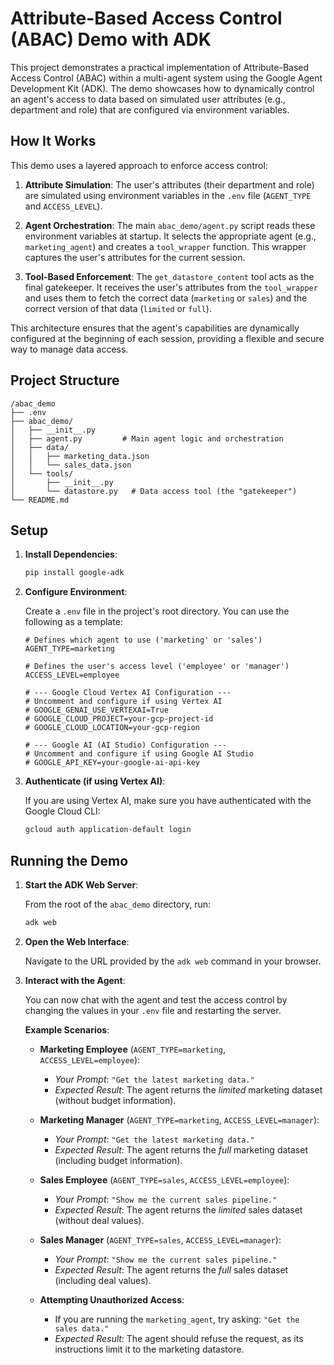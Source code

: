 # Attribute-Based Access Control (ABAC) Demo with ADK

This project demonstrates a practical implementation of Attribute-Based Access Control (ABAC) within a multi-agent system using the Google Agent Development Kit (ADK). The demo showcases how to dynamically control an agent's access to data based on simulated user attributes (e.g., department and role) that are configured via environment variables.

## How It Works

This demo uses a layered approach to enforce access control:

1.  **Attribute Simulation**: The user's attributes (their department and role) are simulated using environment variables in the `.env` file (`AGENT_TYPE` and `ACCESS_LEVEL`).

2.  **Agent Orchestration**: The main `abac_demo/agent.py` script reads these environment variables at startup. It selects the appropriate agent (e.g., `marketing_agent`) and creates a `tool_wrapper` function. This wrapper captures the user's attributes for the current session.

3.  **Tool-Based Enforcement**: The `get_datastore_content` tool acts as the final gatekeeper. It receives the user's attributes from the `tool_wrapper` and uses them to fetch the correct data (`marketing` or `sales`) and the correct version of that data (`limited` or `full`).

This architecture ensures that the agent's capabilities are dynamically configured at the beginning of each session, providing a flexible and secure way to manage data access.

## Project Structure

```
/abac_demo
├── .env
├── abac_demo/
│   ├── __init__.py
│   ├── agent.py         # Main agent logic and orchestration
│   ├── data/
│   │   ├── marketing_data.json
│   │   └── sales_data.json
│   └── tools/
│       ├── __init__.py
│       └── datastore.py   # Data access tool (the "gatekeeper")
└── README.md
```

## Setup

1.  **Install Dependencies**:

    ```bash
    pip install google-adk
    ```

2.  **Configure Environment**:

    Create a `.env` file in the project's root directory. You can use the following as a template:

    ```env
    # Defines which agent to use ('marketing' or 'sales')
    AGENT_TYPE=marketing

    # Defines the user's access level ('employee' or 'manager')
    ACCESS_LEVEL=employee

    # --- Google Cloud Vertex AI Configuration ---
    # Uncomment and configure if using Vertex AI
    # GOOGLE_GENAI_USE_VERTEXAI=True
    # GOOGLE_CLOUD_PROJECT=your-gcp-project-id
    # GOOGLE_CLOUD_LOCATION=your-gcp-region

    # --- Google AI (AI Studio) Configuration ---
    # Uncomment and configure if using Google AI Studio
    # GOOGLE_API_KEY=your-google-ai-api-key
    ```

3.  **Authenticate (if using Vertex AI)**:

    If you are using Vertex AI, make sure you have authenticated with the Google Cloud CLI:

    ```bash
    gcloud auth application-default login
    ```

## Running the Demo

1.  **Start the ADK Web Server**:

    From the root of the `abac_demo` directory, run:

    ```bash
    adk web
    ```

2.  **Open the Web Interface**:

    Navigate to the URL provided by the `adk web` command in your browser.

3.  **Interact with the Agent**:

    You can now chat with the agent and test the access control by changing the values in your `.env` file and restarting the server.

    **Example Scenarios**:

    -   **Marketing Employee** (`AGENT_TYPE=marketing`, `ACCESS_LEVEL=employee`):
        -   *Your Prompt*: `"Get the latest marketing data."`
        -   *Expected Result*: The agent returns the *limited* marketing dataset (without budget information).

    -   **Marketing Manager** (`AGENT_TYPE=marketing`, `ACCESS_LEVEL=manager`):
        -   *Your Prompt*: `"Get the latest marketing data."`
        -   *Expected Result*: The agent returns the *full* marketing dataset (including budget information).

    -   **Sales Employee** (`AGENT_TYPE=sales`, `ACCESS_LEVEL=employee`):
        -   *Your Prompt*: `"Show me the current sales pipeline."`
        -   *Expected Result*: The agent returns the *limited* sales dataset (without deal values).

    -   **Sales Manager** (`AGENT_TYPE=sales`, `ACCESS_LEVEL=manager`):
        -   *Your Prompt*: `"Show me the current sales pipeline."`
        -   *Expected Result*: The agent returns the *full* sales dataset (including deal values).

    -   **Attempting Unauthorized Access**:
        -   If you are running the `marketing_agent`, try asking: `"Get the sales data."`
        -   *Expected Result*: The agent should refuse the request, as its instructions limit it to the marketing datastore.